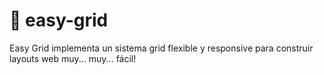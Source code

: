 # 🧩 easy-grid
Easy Grid implementa un sistema grid flexible y responsive para construir layouts web muy... muy... fácil!
